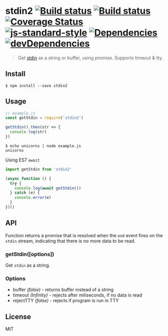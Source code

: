 # stdin2 [![Build status][npm-image]][npm-url] [![Build status][travis-image]][travis-url] [![Coverage Status][coverage-image]][coverage-url] [![js-standard-style][standard-image]][standard-url] [![Dependencies][david-image]][david-url] [![devDependencies][david-dev-image]][david-dev-url]

> Get [stdin](https://nodejs.org/api/process.html#process_process_stdin) as a string or buffer, using promise.  Supports timeout & tty.

## Install

```
$ npm install --save stdin2
```

## Usage

```js
// example.js
const getStdin = require('stdin2')

getStdin().then(str => {
  console.log(str)
})
```

```
$ echo unicorns | node example.js
unicorns
```
Using ES7 `await`
```js
import getStdin from 'stdin2'

(async function () {
  try {
    console.log(await getStdin())
  } catch (e) {
    console.error(e)
  }
})()
```

## API

Function returns a promise that is resolved when the `end` event fires on the `stdin` stream, indicating that there is no more data to be read.

### getStdin([options])

Get `stdin` as a string.

### Options

  - buffer _(false)_ - returns buffer instead of a string
  - timeout _(Infinity)_ - rejects after miliseconds, if no data is read
  - rejectTTY _(false)_ - rejects if program is run in TTY

## License

MIT

[npm-image]: https://img.shields.io/npm/v/stdin2.svg
[npm-url]: https://www.npmjs.com/package/stdin2
[travis-image]: https://img.shields.io/travis/matjaz/stdin2/master.svg?style=flat
[travis-url]: https://travis-ci.org/matjaz/stdin2
[coverage-image]: https://img.shields.io/coveralls/matjaz/stdin2/master.svg?style=flat
[coverage-url]: https://coveralls.io/r/matjaz/stdin2
[standard-image]: https://img.shields.io/badge/code%20style-standard-brightgreen.svg
[standard-url]: http://standardjs.com
[david-image]: https://img.shields.io/david/matjaz/stdin2.svg?style=flat
[david-url]: https://david-dm.org/matjaz/stdin2
[david-dev-image]: https://img.shields.io/david/dev/matjaz/stdin2.svg?style=flat
[david-dev-url]: https://david-dm.org/matjaz/stdin2#info=devDependencies
